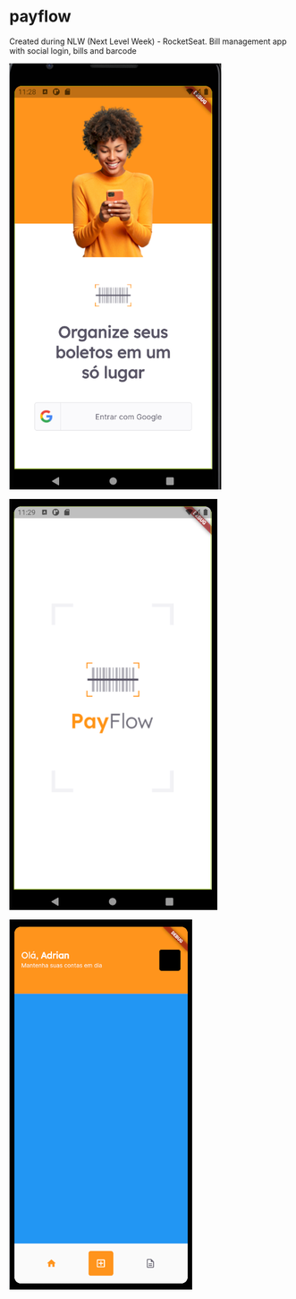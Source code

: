 # payflow

Created during NLW (Next Level Week) - RocketSeat. Bill management app with social login, bills and barcode

![](login_page.png)

![](splash_page.png)

![](home_page_v1.png)